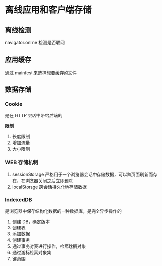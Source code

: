 # 离线应用和客户端存储

## 离线检测

navigator.online 检测是否联网

## 应用缓存

通过 mainfest 来选择想要缓存的文件

## 数据存储

### Cookie

是在 HTTP 会话中带给后端的

**限制**

1. 长度限制
2. 增加流量
3. 大小限制

### WEB 存储机制

1. sessionStorage 严格用于一个浏览器会话中存储数据，可以跨页面刷新而存在，在浏览器关闭之后立即删除
2. localStorage 跨会话持久化地存储数据

### IndexedDB

是浏览器中保存结构化数据的一种数据库，是完全异步操作的

1. 创建 DB，确定版本
2. 创建表
3. 添加数据
4. 创建事务
5. 通过事务对表进行操作，检索耽搁对象
6. 通过游标检索对象集
7. 键范围
